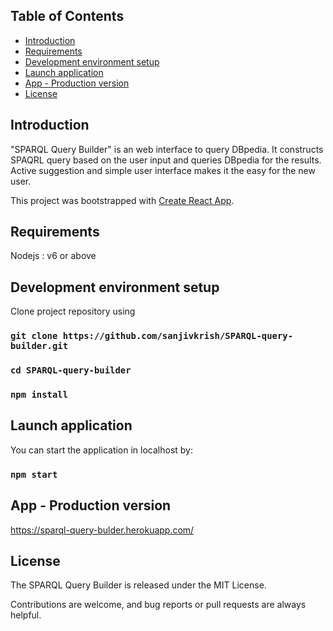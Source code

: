 ## Table of Contents

- [Introduction](#introduction)
- [Requirements](#requirements)
- [Development environment setup](#development-environment-setup)
- [Launch application](#launch-application)
- [App - Production version](#app-production-version)
- [License](#license)

## Introduction

"SPARQL Query Builder" is an web interface to query DBpedia. It constructs SPAQRL query based on the user input and queries DBpedia for the results. Active suggestion and simple user interface makes it the easy for the new user.

This project was bootstrapped with [Create React App](https://github.com/facebookincubator/create-react-app).

## Requirements

Nodejs : v6 or above

## Development environment setup

Clone project repository using 

### `git clone https://github.com/sanjivkrish/SPARQL-query-builder.git`

### `cd SPARQL-query-builder`

### `npm install`

## Launch application

You can start the application in localhost by:

### `npm start`

## App - Production version

https://sparql-query-bulder.herokuapp.com/

## License

The SPARQL Query Builder is released under the MIT License.

Contributions are welcome, and bug reports or pull requests are always helpful.
